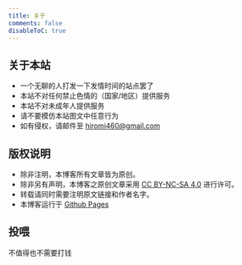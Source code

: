 ```yaml
---
title: 关于
comments: false
disableToC: true
---
```


## 关于本站

- 一个无聊的人打发一下发情时间的站点罢了
- 本站不对任何禁止色情的（国家/地区）提供服务
- 本站不对未成年人提供服务
- 请不要模仿本站图文中任意行为
- 如有侵权，请邮件至 hiromi460@gmail.com

## 版权说明

- 除非注明，本博客所有文章皆为原创。
- 除非另有声明，本博客之原创文章采用 [CC BY-NC-SA 4.0](https://creativecommons.org/licenses/by-nc-sa/4.0/deed.zh) 进行许可。
- 转载请同时需要注明原文链接和作者名字。
- 本博客运行于 [Github Pages](https://pages.github.com/)

## 投喂

不值得也不需要打钱
